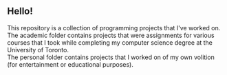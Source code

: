 ## Hello!
This repository is a collection of programming projects that I've worked on.  
The academic folder contains projects that were assignments for various courses that I took while completing my computer science degree at the University of Toronto.  
The personal folder contains projects that I worked on of my own volition (for entertainment or educational purposes).  